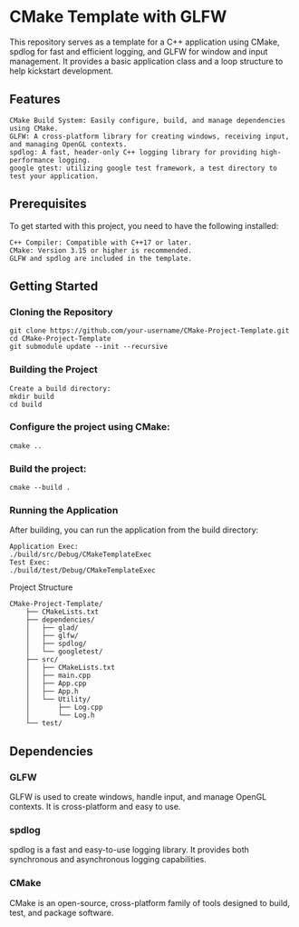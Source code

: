 # CMake Template with GLFW

This repository serves as a template for a C++ application using CMake, spdlog for fast and efficient logging, and GLFW for window and input management. It provides a basic application class and a loop structure to help kickstart development.
## Features

    CMake Build System: Easily configure, build, and manage dependencies using CMake.
    GLFW: A cross-platform library for creating windows, receiving input, and managing OpenGL contexts.
    spdlog: A fast, header-only C++ logging library for providing high-performance logging.
    google gtest: utilizing google test framework, a test directory to test your application.

## Prerequisites

To get started with this project, you need to have the following installed:

    C++ Compiler: Compatible with C++17 or later.
    CMake: Version 3.15 or higher is recommended.
    GLFW and spdlog are included in the template.

## Getting Started
### Cloning the Repository

    git clone https://github.com/your-username/CMake-Project-Template.git
    cd CMake-Project-Template
    git submodule update --init --recursive
    
### Building the Project

    Create a build directory:
    mkdir build
    cd build

### Configure the project using CMake:

    cmake ..

### Build the project:

    cmake --build .

### Running the Application

After building, you can run the application from the build directory:

    Application Exec:
    ./build/src/Debug/CMakeTemplateExec
    Test Exec:
    ./build/test/Debug/CMakeTemplateExec

Project Structure

    CMake-Project-Template/
        ├── CMakeLists.txt            
        ├── dependencies/
        │   ├── glad/
        │   ├── glfw/
        │   ├── spdlog/
        │   └── googletest/
        ├── src/
        │   ├── CMakeLists.txt       
        │   ├── main.cpp
        │   ├── App.cpp
        │   ├── App.h
        │   └── Utility/
        │       ├── Log.cpp
        │       └── Log.h
        └── test/


## Dependencies
### GLFW

GLFW is used to create windows, handle input, and manage OpenGL contexts. It is cross-platform and easy to use.
### spdlog

spdlog is a fast and easy-to-use logging library. It provides both synchronous and asynchronous logging capabilities.
### CMake

CMake is an open-source, cross-platform family of tools designed to build, test, and package software.
